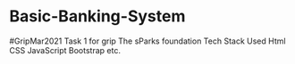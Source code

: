 # Basic-Banking-System
#GripMar2021
Task 1 for grip The sParks foundation
Tech Stack Used
Html
CSS
JavaScript
Bootstrap etc.
